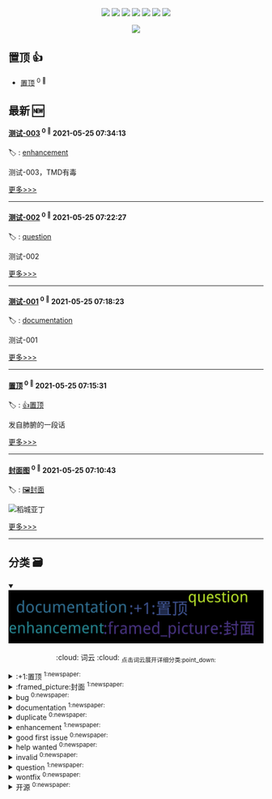 

<p align='center'>
    <img src="https://badgen.net/badge/labels/12"/>
    <img src="https://badgen.net/github/issues/smileyby/ghiblog"/>
    <img src="https://badgen.net/badge/last-commit/2021-05-25 07:34:44"/>
    <img src="https://badgen.net/github/forks/smileyby/ghiblog"/>
    <img src="https://badgen.net/github/stars/smileyby/ghiblog"/>
    <img src="https://badgen.net/github/watchers/smileyby/ghiblog"/>
    <img src="https://badgen.net/github/release/smileyby/ghiblog"/>
</p>

<p align='center'>
    <a href="https://github.com/jwenjian/visitor-count-badge">
        <img src="https://visitor-badge.glitch.me/badge?page_id=jwenjian.ghiblog"/>
    </a>
</p>


## 置顶 :thumbsup: 
- [置顶](https://github.com/smileyby/ghiblog/issues/2)  <sup>0 :speech_balloon:</sup>  	 
## 最新 :new: 

#### [测试-003](https://github.com/smileyby/ghiblog/issues/5) <sup>0 :speech_balloon:</sup> 	 2021-05-25 07:34:13

:label: : [enhancement](https://github.com/smileyby/ghiblog/labels/enhancement)

测试-003，TMD有毒

[更多>>>](https://github.com/smileyby/ghiblog/issues/5)

---


#### [测试-002](https://github.com/smileyby/ghiblog/issues/4) <sup>0 :speech_balloon:</sup> 	 2021-05-25 07:22:27

:label: : [question](https://github.com/smileyby/ghiblog/labels/question)

测试-002

[更多>>>](https://github.com/smileyby/ghiblog/issues/4)

---


#### [测试-001](https://github.com/smileyby/ghiblog/issues/3) <sup>0 :speech_balloon:</sup> 	 2021-05-25 07:18:23

:label: : [documentation](https://github.com/smileyby/ghiblog/labels/documentation)

测试-001

[更多>>>](https://github.com/smileyby/ghiblog/issues/3)

---


#### [置顶](https://github.com/smileyby/ghiblog/issues/2) <sup>0 :speech_balloon:</sup> 	 2021-05-25 07:15:31

:label: : [:+1:置顶](https://github.com/smileyby/ghiblog/labels/%3A%2B1%3A%E7%BD%AE%E9%A1%B6)

发自肺腑的一段话

[更多>>>](https://github.com/smileyby/ghiblog/issues/2)

---


#### [封面图](https://github.com/smileyby/ghiblog/issues/1) <sup>0 :speech_balloon:</sup> 	 2021-05-25 07:10:43

:label: : [:framed_picture:封面](https://github.com/smileyby/ghiblog/labels/%3Aframed_picture%3A%E5%B0%81%E9%9D%A2)

![稻城亚丁](https://user-images.githubusercontent.com/16968442/119454599-49aa9b00-bd6b-11eb-8573-f6fcae939734.jpg)


[更多>>>](https://github.com/smileyby/ghiblog/issues/1)

---


## 分类  :card_file_box: 

<details open="open">
    <summary>
        <img src="assets/wordcloud.png" title="词云, 点击展开详细分类" alt="词云， 点击展开详细分类">
        <p align="center">:cloud: 词云 :cloud: <sub>点击词云展开详细分类:point_down: </sub></p>
    </summary>


<details>
<summary>:+1:置顶	<sup>1:newspaper:</sup></summary>

- [置顶](https://github.com/smileyby/ghiblog/issues/2)  <sup>0 :speech_balloon:</sup>  	 


</details>

<details>
<summary>:framed_picture:封面	<sup>1:newspaper:</sup></summary>

- [封面图](https://github.com/smileyby/ghiblog/issues/1)  <sup>0 :speech_balloon:</sup>  	 


</details>

<details>
<summary>bug	<sup>0:newspaper:</sup></summary>



</details>

<details>
<summary>documentation	<sup>1:newspaper:</sup></summary>

- [测试-001](https://github.com/smileyby/ghiblog/issues/3)  <sup>0 :speech_balloon:</sup>  	 


</details>

<details>
<summary>duplicate	<sup>0:newspaper:</sup></summary>



</details>

<details>
<summary>enhancement	<sup>1:newspaper:</sup></summary>

- [测试-003](https://github.com/smileyby/ghiblog/issues/5)  <sup>0 :speech_balloon:</sup>  	 


</details>

<details>
<summary>good first issue	<sup>0:newspaper:</sup></summary>



</details>

<details>
<summary>help wanted	<sup>0:newspaper:</sup></summary>



</details>

<details>
<summary>invalid	<sup>0:newspaper:</sup></summary>



</details>

<details>
<summary>question	<sup>1:newspaper:</sup></summary>

- [测试-002](https://github.com/smileyby/ghiblog/issues/4)  <sup>0 :speech_balloon:</sup>  	 


</details>

<details>
<summary>wontfix	<sup>0:newspaper:</sup></summary>



</details>

<details>
<summary>开源	<sup>0:newspaper:</sup></summary>



</details>


</details>    
